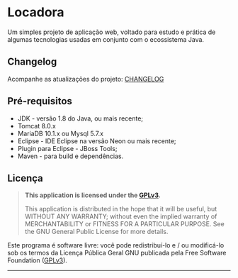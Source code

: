 # Locadora

Um simples projeto de aplicação web, voltado para estudo e prática de algumas tecnologias usadas em conjunto com o ecossistema Java.


## Changelog
Acompanhe as atualizações do projeto: [CHANGELOG](CHANGELOG.md)


## Pré-requisitos
* JDK - versão 1.8 do Java, ou mais recente;
* Tomcat 8.0.x
* MariaDB 10.1.x ou Mysql 5.7.x
* Eclipse - IDE Eclipse na versão Neon ou mais recente;
* Plugin para Eclipse - JBoss Tools;
* Maven - para build e dependências.


## Licença

>**This application is licensed under the [GPLv3](http://www.gnu.org/licenses/gpl-3.0.html).** <p>
This application is distributed in the hope that it will be useful, but WITHOUT ANY WARRANTY; without even the implied warranty of MERCHANTABILITY or FITNESS FOR A PARTICULAR PURPOSE. See the GNU General Public License for more details.

Este programa é software livre: você pode redistribuí-lo e / ou modificá-lo sob os termos da Licença Pública Geral GNU publicada pela Free Software Foundation ([GPLv3](http://www.gnu.org/licenses/gpl-3.0.html)).

-----
